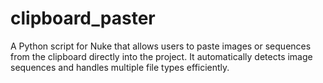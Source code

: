 # clipboard_paster
A Python script for Nuke that allows users to paste images or sequences from the clipboard directly into the project. It automatically detects image sequences and handles multiple file types efficiently.

